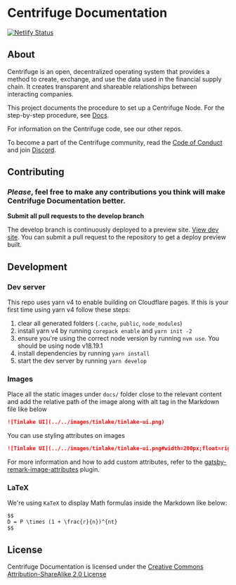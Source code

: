 # Centrifuge Documentation

[![Netlify Status](https://api.netlify.com/api/v1/badges/a7118d58-bd34-4f3d-97bd-00b8dc1ad2bd/deploy-status)](https://app.netlify.com/sites/centrifuge-documentation/deploys)

## About

Centrifuge is an open, decentralized operating system that provides a method to create, exchange, and use the data used in the financial supply chain. It creates transparent and shareable relationships between interacting companies.

This project documents the procedure to set up a Centrifuge Node. For the step-by-step procedure, see [Docs](https://developer.centrifuge.io/).

For information on the Centrifuge code, see our other repos.

To become a part of the Centrifuge community, read the [Code of Conduct](https://developer.centrifuge.io/cent-node/further-reading/contributing/) and join [Discord](https://centrifuge.io/discord/).

## Contributing

### _Please_, feel free to make any contributions you think will make Centrifuge Documentation better.

**Submit all pull requests to the develop branch**

The develop branch is continuously deployed to a preview site. [View dev site](http://dev.docs.cntrfg.com/). You can submit a pull request to the repository to get a deploy preview built.

## Development

### Dev server

This repo uses yarn v4 to enable building on Cloudflare pages. If this is your first time using yarn v4 follow these steps:

1. clear all generated folders (`.cache`, `public`, `node_modules`)
2. install yarn v4 by running `corepack enable` and `yarn init -2`
3. ensure you're using the correct node version by running `nvm use`. You should be using node v18.19.1
4. install dependencies by running `yarn install`
5. start the dev server by running `yarn develop`

### Images

Place all the static images under `docs/` folder close to the relevant content and
add the relative path of the image along with alt tag in the Markdown file like below

```md
![Tinlake UI](../../images/tinlake/tinlake-ui.png)
```

You can use styling attributes on images

```md
![Tinlake UI](../../images/tinlake/tinlake-ui.png#width=200px;float=right)
```

For more information and how to add custom attributes, refer to the [gatsby-remark-image-attributes](https://github.com/rbeer/gatsby-remark-image-attributes) plugin.

### LaTeX

We're using `KaTeX` to display Math formulas inside the Markdown like below:

```
$$
D = P \times (1 + \frac{r}{n})^{nt}
$$
```

## License

Centrifuge Documentation is licensed under the [Creative Commons Attribution-ShareAlike 2.0 License](https://creativecommons.org/licenses/by-sa/2.0/deed.en_GB)
